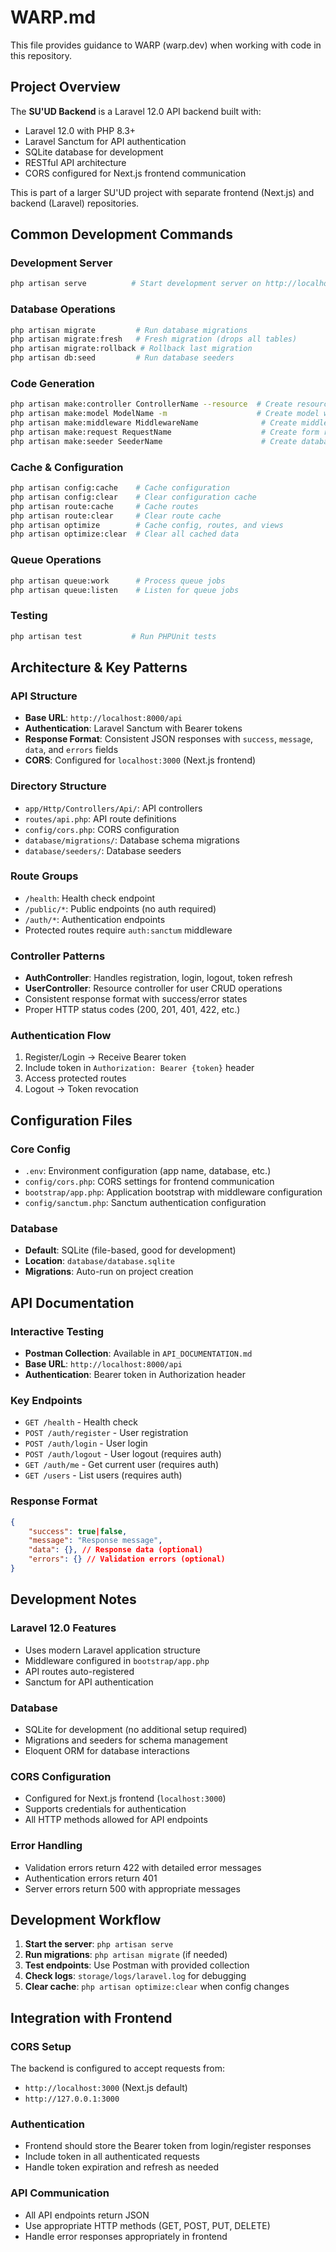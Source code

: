 # WARP.md

This file provides guidance to WARP (warp.dev) when working with code in this repository.

## Project Overview

The **SU'UD Backend** is a Laravel 12.0 API backend built with:
- Laravel 12.0 with PHP 8.3+
- Laravel Sanctum for API authentication
- SQLite database for development
- RESTful API architecture
- CORS configured for Next.js frontend communication

This is part of a larger SU'UD project with separate frontend (Next.js) and backend (Laravel) repositories.

## Common Development Commands

### Development Server
```bash
php artisan serve          # Start development server on http://localhost:8000
```

### Database Operations
```bash
php artisan migrate         # Run database migrations
php artisan migrate:fresh   # Fresh migration (drops all tables)
php artisan migrate:rollback # Rollback last migration
php artisan db:seed         # Run database seeders
```

### Code Generation
```bash
php artisan make:controller ControllerName --resource  # Create resource controller
php artisan make:model ModelName -m                    # Create model with migration
php artisan make:middleware MiddlewareName              # Create middleware
php artisan make:request RequestName                    # Create form request
php artisan make:seeder SeederName                      # Create database seeder
```

### Cache & Configuration
```bash
php artisan config:cache    # Cache configuration
php artisan config:clear    # Clear configuration cache
php artisan route:cache     # Cache routes
php artisan route:clear     # Clear route cache
php artisan optimize        # Cache config, routes, and views
php artisan optimize:clear  # Clear all cached data
```

### Queue Operations
```bash
php artisan queue:work      # Process queue jobs
php artisan queue:listen    # Listen for queue jobs
```

### Testing
```bash
php artisan test           # Run PHPUnit tests
```

## Architecture & Key Patterns

### API Structure
- **Base URL**: `http://localhost:8000/api`
- **Authentication**: Laravel Sanctum with Bearer tokens
- **Response Format**: Consistent JSON responses with `success`, `message`, `data`, and `errors` fields
- **CORS**: Configured for `localhost:3000` (Next.js frontend)

### Directory Structure
- `app/Http/Controllers/Api/`: API controllers
- `routes/api.php`: API route definitions
- `config/cors.php`: CORS configuration
- `database/migrations/`: Database schema migrations
- `database/seeders/`: Database seeders

### Route Groups
- `/health`: Health check endpoint
- `/public/*`: Public endpoints (no auth required)
- `/auth/*`: Authentication endpoints
- Protected routes require `auth:sanctum` middleware

### Controller Patterns
- **AuthController**: Handles registration, login, logout, token refresh
- **UserController**: Resource controller for user CRUD operations
- Consistent response format with success/error states
- Proper HTTP status codes (200, 201, 401, 422, etc.)

### Authentication Flow
1. Register/Login → Receive Bearer token
2. Include token in `Authorization: Bearer {token}` header
3. Access protected routes
4. Logout → Token revocation

## Configuration Files

### Core Config
- `.env`: Environment configuration (app name, database, etc.)
- `config/cors.php`: CORS settings for frontend communication
- `bootstrap/app.php`: Application bootstrap with middleware configuration
- `config/sanctum.php`: Sanctum authentication configuration

### Database
- **Default**: SQLite (file-based, good for development)
- **Location**: `database/database.sqlite`
- **Migrations**: Auto-run on project creation

## API Documentation

### Interactive Testing
- **Postman Collection**: Available in `API_DOCUMENTATION.md`
- **Base URL**: `http://localhost:8000/api`
- **Authentication**: Bearer token in Authorization header

### Key Endpoints
- `GET /health` - Health check
- `POST /auth/register` - User registration
- `POST /auth/login` - User login
- `POST /auth/logout` - User logout (requires auth)
- `GET /auth/me` - Get current user (requires auth)
- `GET /users` - List users (requires auth)

### Response Format
```json
{
    "success": true|false,
    "message": "Response message",
    "data": {}, // Response data (optional)
    "errors": {} // Validation errors (optional)
}
```

## Development Notes

### Laravel 12.0 Features
- Uses modern Laravel application structure
- Middleware configured in `bootstrap/app.php`
- API routes auto-registered
- Sanctum for API authentication

### Database
- SQLite for development (no additional setup required)
- Migrations and seeders for schema management
- Eloquent ORM for database interactions

### CORS Configuration
- Configured for Next.js frontend (`localhost:3000`)
- Supports credentials for authentication
- All HTTP methods allowed for API endpoints

### Error Handling
- Validation errors return 422 with detailed error messages
- Authentication errors return 401
- Server errors return 500 with appropriate messages

## Development Workflow

1. **Start the server**: `php artisan serve`
2. **Run migrations**: `php artisan migrate` (if needed)
3. **Test endpoints**: Use Postman with provided collection
4. **Check logs**: `storage/logs/laravel.log` for debugging
5. **Clear cache**: `php artisan optimize:clear` when config changes

## Integration with Frontend

### CORS Setup
The backend is configured to accept requests from:
- `http://localhost:3000` (Next.js default)
- `http://127.0.0.1:3000`

### Authentication
- Frontend should store the Bearer token from login/register responses
- Include token in all authenticated requests
- Handle token expiration and refresh as needed

### API Communication
- All API endpoints return JSON
- Use appropriate HTTP methods (GET, POST, PUT, DELETE)
- Handle error responses appropriately in frontend
